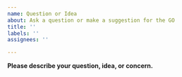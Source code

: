 ```yaml
---
name: Question or Idea
about: Ask a question or make a suggestion for the GO
title: ''
labels: ''
assignees: ''

---
```


**Please describe your question, idea, or concern.**
